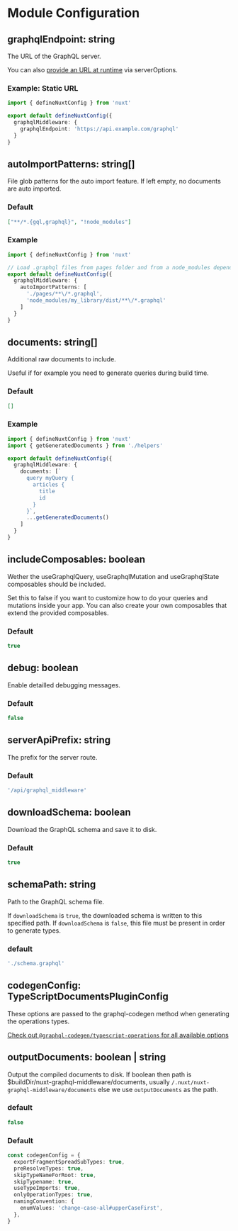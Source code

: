 # Module Configuration

## graphqlEndpoint: string

The URL of the GraphQL server.

You can also
[provide an URL at runtime](/configuration/server-options.html#graphqlendpoint-determine-graphql-endpoint-per-request)
via serverOptions.

### Example: Static URL

```typescript
import { defineNuxtConfig } from 'nuxt'

export default defineNuxtConfig({
  graphqlMiddleware: {
    graphqlEndpoint: 'https://api.example.com/graphql'
  }
}
```

## autoImportPatterns: string[]

File glob patterns for the auto import feature. If left empty, no documents are
auto imported.

### Default

```json
["**/*.{gql,graphql}", "!node_modules"]
```

### Example

```typescript
import { defineNuxtConfig } from 'nuxt'

// Load .graphql files from pages folder and from a node_modules dependency.
export default defineNuxtConfig({
  graphqlMiddleware: {
    autoImportPatterns: [
      './pages/**\/*.graphql',
      'node_modules/my_library/dist/**\/*.graphql'
    ]
  }
}
```

## documents: string[]

Additional raw documents to include.

Useful if for example you need to generate queries during build time.

### Default

```json
[]
```

### Example

```typescript
import { defineNuxtConfig } from 'nuxt'
import { getGeneratedDocuments } from './helpers'

export default defineNuxtConfig({
  graphqlMiddleware: {
    documents: [`
      query myQuery {
        articles {
          title
          id
        }
      }`,
      ...getGeneratedDocuments()
    ]
  }
}
```

## includeComposables: boolean

Wether the useGraphqlQuery, useGraphqlMutation and useGraphqlState composables
should be included.

Set this to false if you want to customize how to do your queries and mutations
inside your app. You can also create your own composables that extend the
provided composables.

### Default

```typescript
true
```

## debug: boolean

Enable detailled debugging messages.

### Default

```typescript
false
```

## serverApiPrefix: string

The prefix for the server route.

### Default

```typescript
'/api/graphql_middleware'
```

## downloadSchema: boolean

Download the GraphQL schema and save it to disk.

### Default

```typescript
true
```

## schemaPath: string

Path to the GraphQL schema file.

If `downloadSchema` is `true`, the downloaded schema is written to this
specified path. If `downloadSchema` is `false`, this file must be present in
order to generate types.

### default

```typescript
'./schema.graphql'
```

## codegenConfig: TypeScriptDocumentsPluginConfig

These options are passed to the graphql-codegen method when generating the
operations types.

[Check out `@graphql-codegen/typescript-operations` for all available options](https://www.the-guild.dev/graphql/codegen/plugins/typescript/typescript-operations)

## outputDocuments: boolean | string

Output the compiled documents to disk. If boolean then path is
$buildDir/nuxt-graphql-middleware/documents, usually
`/.nuxt/nuxt-graphql-middleware/documents` else we use `outputDocuments` as the
path.

### default

```typescript
false
```

### Default

```typescript
const codegenConfig = {
  exportFragmentSpreadSubTypes: true,
  preResolveTypes: true,
  skipTypeNameForRoot: true,
  skipTypename: true,
  useTypeImports: true,
  onlyOperationTypes: true,
  namingConvention: {
    enumValues: 'change-case-all#upperCaseFirst',
  },
}
```
